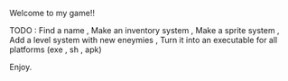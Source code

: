 Welcome to my game!!

TODO :
Find a name ,
Make an inventory system ,
Make a sprite system ,
Add a level system with new eneymies ,
Turn it into an executable for all platforms (exe , sh , apk) 

Enjoy.
